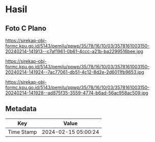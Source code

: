 # Hasil

## Foto C Plano

https://sirekap-obj-formc.kpu.go.id/5143/pemilu/ppwp/35/78/16/10/03/3578161003150-20240214-141913--c7af1961-0b61-4ccc-a21b-ba2299516bee.jpg

https://sirekap-obj-formc.kpu.go.id/5143/pemilu/ppwp/35/78/16/10/03/3578161003150-20240214-141924--7ac77061-db51-4c12-8d2e-2d6011fb9653.jpg

https://sirekap-obj-formc.kpu.go.id/5143/pemilu/ppwp/35/78/16/10/03/3578161003150-20240214-141928--ad875f35-3559-4774-b6ad-56ac958ac509.jpg


## Metadata

| Key        | Value               |
| ---------- | ------------------- |
| Time Stamp | 2024-02-15 05:00:24 |




